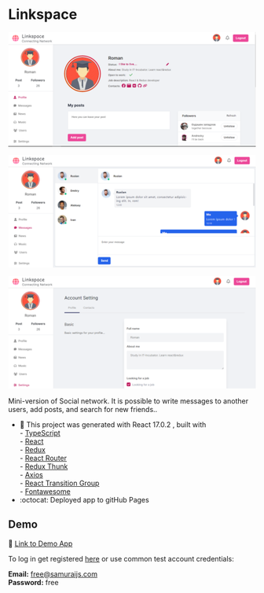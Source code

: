 # Linkspace
![Profile](https://github.com/RomaSushevskij/social_network/blob/master/src/assets/preview/1.png?raw=true)

![Messenger](https://github.com/RomaSushevskij/social_network/blob/master/src/assets/preview/2.png?raw=true)

![Settings](https://github.com/RomaSushevskij/social_network/blob/master/src/assets/preview/3.png?raw=true)

Mini-version of Social network. It is possible to write messages to another users, add posts, and search for new friends..


- :wrench: This project was generated with React 17.0.2 , 
                  built with <br />
                  - [TypeScript](https://www.typescriptlang.org/) <br />
                  - [React](https://reactjs.org/)  <br />
                  - [Redux](https://redux.js.org/)  <br />
                  - [React Router](https://reactrouter.com/docs/en/v6/getting-started/overview) <br />
                  - [Redux Thunk](https://github.com/reduxjs/redux-thunk) <br />
                  - [Axios](https://axios-http.com/docs/intro) <br />
                  - [React Transition Group](https://reactcommunity.org/react-transition-group/) <br />
                  - [Fontawesome](https://fontawesome.com/v5/docs/web/use-with/react) <br />
- :octocat: Deployed app to gitHub Pages 

## Demo 
:link: [Link to Demo App](https://romasushevskij.github.io/social_network/)
 
 To log in get registered [here](https://social-network.samuraijs.com/) or use common test account credentials:
 
  **Email:** free@samuraijs.com <br/>
  **Password:** free<br/>
